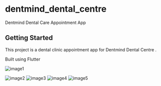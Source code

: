 # dentmind_dental_centre

Dentmind Dental Care Appointment App

## Getting Started

This project is a dental clinic appointment app for Dentmind Dental Centre .

Built using Flutter


![image1](https://user-images.githubusercontent.com/26452884/162757645-16c9675a-2117-44a5-9dd8-aa3b0410df29.jpeg)

![image2](https://user-images.githubusercontent.com/26452884/162757753-b5b8450d-3604-4990-9023-0aecbaecb5f1.jpeg)
![image3](https://user-images.githubusercontent.com/26452884/162757771-94b72bae-b190-44f3-8e67-317f145f511b.jpeg)
![image4](https://user-images.githubusercontent.com/26452884/162757774-8d46c625-4934-413f-93c5-6928f2d73287.jpeg)
![image5](https://user-images.githubusercontent.com/26452884/162757778-ead2b958-d2c5-4c39-ac7a-bc69ecae0908.jpeg)
